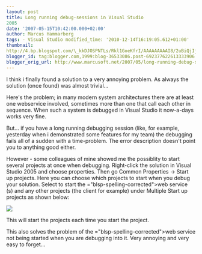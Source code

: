 ```yaml
---
layout: post
title: Long running debug-sessions in Visual Studio
2005
date: '2007-05-15T10:42:00.000+02:00'
author: Marcus Hammarberg
tags: - Visual Studio modified_time: '2010-12-14T16:19:05.612+01:00'
thumbnail:
http://4.bp.blogspot.com/\_kkDJOSPNTLs/Rkl1GoeKfrI/AAAAAAAAAI8/2uBiQjIj2nY/s72-c/solutionprops.JPG
blogger_id: tag:blogger.com,1999:blog-36533086.post-692377622613333906
blogger_orig_url: http://www.marcusoft.net/2007/05/long-running-debug-sessions-in-visual.html
---
```



<div>

I think i finally found a solution to a very annoying problem. As always
the solution (once found) was almost trivial...

</div>

<div>

</div>



<div>

Here's the problem; in many modern system architectures there are at
least one webservice involved, sometimes more than one that call each
other in sequence. When such a system is debugged in Visual Studio it
now-a-days works very fine.

</div>

<div>

</div>



<div>

But... if you have a long running debugging session (like, for example,
yesterday when i demonstrated some features for my team) the debugging
fails all of a sudden with a time-problem. The error description doesn't
point you to anything good either.

</div>

<div>

</div>



<div>

However - some colleagues of mine showed me the possiblity to start
several projects at once when debugging. Right-click the solution in
Visual Studio 2005 and choose properties. Then go Common Properties -\>
<span id="SPELLING_ERROR_0" class="blsp-spelling-corrected">Start
up</span> projects. Here you can choose which projects to start when you
debug your solution. Select to start the <span>="blsp-spelling-corrected">web service</span> (s) and <span
id="SPELLING_ERROR_2" class="blsp-spelling-corrected">any other</span>
projects (the client for example) under Multiple <span
id="SPELLING_ERROR_3" class="blsp-spelling-corrected">Start up</span>
projects as shown below:

</div>

<div>

</div>

<img
src="http://4.bp.blogspot.com/_kkDJOSPNTLs/Rkl1GoeKfrI/AAAAAAAAAI8/2uBiQjIj2nY/s320/solutionprops.JPG"
id="BLOGGER_PHOTO_ID_5064708012758433458"
style="DISPLAY: block; MARGIN: 0px auto 10px; CURSOR: hand; TEXT-ALIGN: center"
data-border="0" />

<div>

</div>



<div>

This will start the projects each time you start the project.

</div>

<div>

</div>

<div>

This also solves the problem of the <span>="blsp-spelling-corrected">web service</span> not being started
when you are debugging into it. Very annoying and very easy to forget...

</div>
